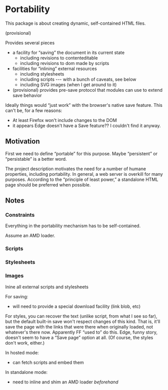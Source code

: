 # Portability

This package is about creating dynamic, self-contained HTML files.

(provisional)

Provides several pieces
- a facility for “saving” the document in its current state
  - including revisions to contenteditable
  - including revisions to dom made by scripts
- facilities for “inlining” external resources
  - including stylesheets
  - including scripts --- with a bunch of caveats, see below
  - including SVG images (when I get around to it)
- (provisional) provides pre-save protocol that modules can use to extend save
  behavior

Ideally things would “just work” with the browser's native save feature.  This
can't be, for a few reasons:
- At least Firefox won't include changes to the DOM
- it appears Edge doesn't have a Save feature??  I couldn't find it anyway.

## Motivation

First we need to define “portable” for this purpose.  Maybe “persistent” or
“persistable” is a better word.

The project description motivates the need for a number of humane properties,
including portability.  In general, a web server is overkill for many purposes.
According to the “principle of least power,” a standalone HTML page should be
preferred when possible.

## Notes

### Constraints

Everything in the portability mechanism has to be self-contained.

Assume an AMD loader.


### Scripts
### Stylesheets
### Images

Inine all external scripts and stylesheets

For saving:
- will need to provide a special download facility (link blob, etc)

For styles, you can recover the text (unlike script, from what I see so far),
but the default built-in save won't respect changes of this kind.  That is,
it'll save the page with the links that were there when originally loaded, not
whatever's there now.  Apparently FF “used to” do this.  Edge, funny story,
doesn't seem to have a “Save page” option at all.  (Of course, the styles don't
work, either.)

In hosted mode:
- can fetch scripts and embed them

In standalone mode:
- need to inline and shim an AMD loader *beforehand*

